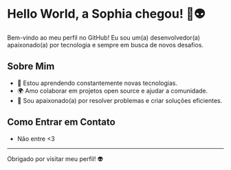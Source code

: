 # Hello World, a Sophia chegou! 🐀👽

Bem-vindo ao meu perfil no GitHub! Eu sou um(a) desenvolvedor(a) apaixonado(a) por tecnologia e sempre em busca de novos desafios.

## Sobre Mim

- 🌱 Estou aprendendo constantemente novas tecnologias.
- 🌍 Amo colaborar em projetos open source e ajudar a comunidade.
- 🧩 Sou apaixonado(a) por resolver problemas e criar soluções eficientes.

## Como Entrar em Contato

- Não entre <3

---

Obrigado por visitar meu perfil! 👽
